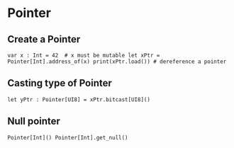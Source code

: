 # Pointer
## Create a Pointer

`
var x : Int = 42  # x must be mutable
let xPtr = Pointer[Int].address_of(x)
print(xPtr.load()) # dereference a pointer
`

## Casting type of Pointer

` let yPtr : Pointer[UI8] = xPtr.bitcast[UI8]()
`

## Null pointer
`
Pointer[Int]()
Pointer[Int].get_null()
`
